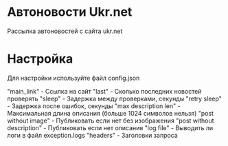 # Автоновости Ukr.net

Рассылка автоновостей с сайта ukr.net

# Настройка

Для настройки используйте файл config.json

"main_link" - Ссылка на сайт
"last" - Сколько последних новостей проверять
"sleep" - Задержка между проверками, секунды
"retry sleep" - Задержка после ошибок, секунды
"max description len" - Максимальная длина описания (больше 1024 символов нельзя)
"post without image" - Публиковать если нет без изображения
"post without description" - Публиковать если нет описания
"log file" - Выводить ли логи в файл exception.logs
"headers" - Заголовки запроса
